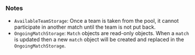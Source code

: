 ### Notes
- `AvailableTeamStorage`: Once a team is taken from the pool, it cannot participate in another match until the team is not put back.
- `OngoingMatchStorage`: `Match` objects are read-only objects. When a `match` is updated then a new `match` object will be created and replaced in the `OngoingMatchStorage`.